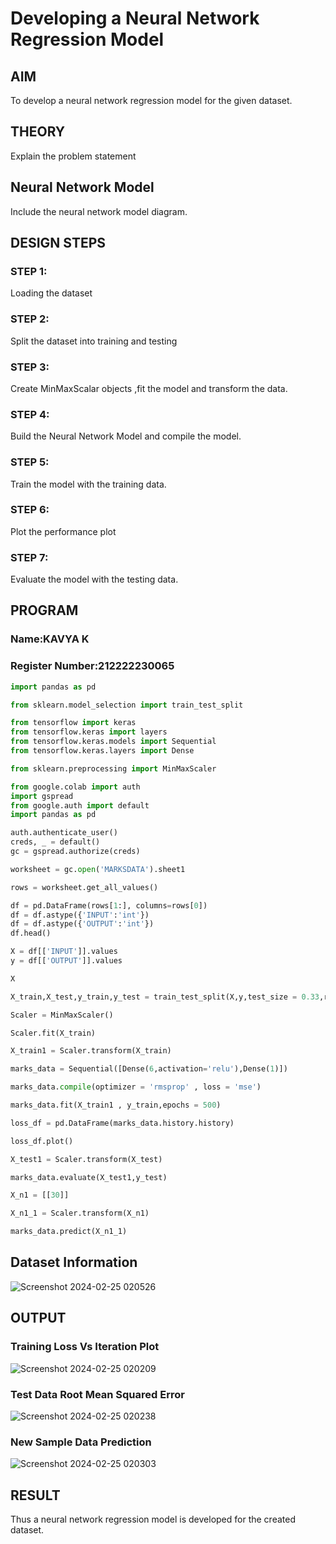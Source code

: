 # Developing a Neural Network Regression Model

## AIM

To develop a neural network regression model for the given dataset.

## THEORY

Explain the problem statement

## Neural Network Model

Include the neural network model diagram.

## DESIGN STEPS

### STEP 1:

Loading the dataset

### STEP 2:

Split the dataset into training and testing

### STEP 3:

Create MinMaxScalar objects ,fit the model and transform the data.

### STEP 4:

Build the Neural Network Model and compile the model.

### STEP 5:

Train the model with the training data.

### STEP 6:

Plot the performance plot

### STEP 7:

Evaluate the model with the testing data.

## PROGRAM
### Name:KAVYA K
### Register Number:212222230065
```python
import pandas as pd

from sklearn.model_selection import train_test_split

from tensorflow import keras
from tensorflow.keras import layers
from tensorflow.keras.models import Sequential
from tensorflow.keras.layers import Dense

from sklearn.preprocessing import MinMaxScaler

from google.colab import auth
import gspread
from google.auth import default
import pandas as pd

auth.authenticate_user()
creds, _ = default()
gc = gspread.authorize(creds)

worksheet = gc.open('MARKSDATA').sheet1

rows = worksheet.get_all_values()

df = pd.DataFrame(rows[1:], columns=rows[0])
df = df.astype({'INPUT':'int'})
df = df.astype({'OUTPUT':'int'})
df.head()

X = df[['INPUT']].values
y = df[['OUTPUT']].values

X

X_train,X_test,y_train,y_test = train_test_split(X,y,test_size = 0.33,random_state = 33)

Scaler = MinMaxScaler()

Scaler.fit(X_train)

X_train1 = Scaler.transform(X_train)

marks_data = Sequential([Dense(6,activation='relu'),Dense(1)])

marks_data.compile(optimizer = 'rmsprop' , loss = 'mse')

marks_data.fit(X_train1 , y_train,epochs = 500)

loss_df = pd.DataFrame(marks_data.history.history)

loss_df.plot()

X_test1 = Scaler.transform(X_test)

marks_data.evaluate(X_test1,y_test)

X_n1 = [[30]]

X_n1_1 = Scaler.transform(X_n1)

marks_data.predict(X_n1_1)


```
## Dataset Information
![Screenshot 2024-02-25 020526](https://github.com/amurthavaahininagarajan/basic-nn-model/assets/118679102/ed18c24d-a0b1-46d0-b25d-ca2fa7b4adc0)


## OUTPUT

### Training Loss Vs Iteration Plot

![Screenshot 2024-02-25 020209](https://github.com/amurthavaahininagarajan/basic-nn-model/assets/118679102/9f058a72-f4f1-4e1a-9f7c-4f23ed075c77)


### Test Data Root Mean Squared Error

![Screenshot 2024-02-25 020238](https://github.com/amurthavaahininagarajan/basic-nn-model/assets/118679102/e1f55959-9364-4f74-abc6-89e292c71411)


### New Sample Data Prediction
![Screenshot 2024-02-25 020303](https://github.com/amurthavaahininagarajan/basic-nn-model/assets/118679102/d9682226-c3b2-4125-aef8-e542328b422e)


## RESULT
Thus a neural network regression model is developed for the created dataset.

